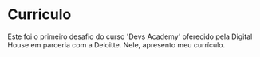 # Curriculo
Este foi o primeiro desafio do curso 'Devs Academy' oferecido pela Digital House em parceria com a Deloitte. Nele, apresento meu currículo.
